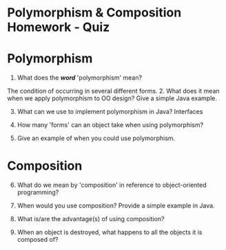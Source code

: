 # Polymorphism & Composition Homework - Quiz

# Polymorphism

1. What does the ___word___ 'polymorphism' mean?

The condition of occurring in several different forms.
2. What does it mean when we apply polymorphism to OO design? Give a simple Java example.



3. What can we use to implement polymorphism in Java?
Interfaces

4. How many 'forms' can an object take when using polymorphism?

5. Give an example of when you could use polymorphism.



# Composition

6. What do we mean by 'composition' in reference to object-oriented programming?

7. When would you use composition? Provide a simple example in Java.

8. What is/are the advantage(s) of using composition?

9. When an object is destroyed, what happens to all the objects it is composed of?
